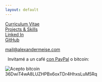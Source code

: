 ```yaml
---
layout: default
---
```

[Curriculum Vitae](https://alexmeise.github.io/cv)  
[Projects & Skills](http://alexmeise.github.io/projects)  
[Linked In](https://www.linkedin.com/in/alexander-meise-7574a153/)  
[GitHub](https://github.com/alexmeise)  

mail@alexandermeise.com  

  
    
   Invitamé a un café [con PayPal](https://www.paypal.me/MeiseVillar) o bitcoin:
  
![Acepto bitcoin](http://imgur.com/a/vWm9N)    
36DwiT4wA8LUZHPBx6oxTDr4HhxsLuM5Rq
